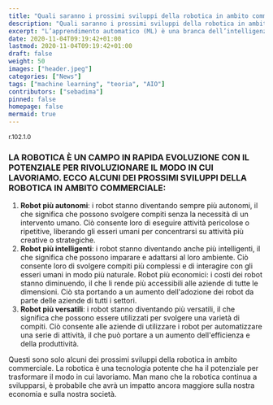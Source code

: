 ```yaml
---
title: "Quali saranno i prossimi sviluppi della robotica in ambito commerciale"
description: "Quali saranno i prossimi sviluppi della robotica in ambito commerciale"
excerpt: "L’apprendimento automatico (ML) è una branca dell’intelligenza artificiale (AI) che consente ai computer di imparare senza essere esplicitamente programmati. Ciò significa che i robot possono imparare a svolgere compiti in modo indipendente..."
date: 2020-11-04T09:19:42+01:00
lastmod: 2020-11-04T09:19:42+01:00
draft: false
weight: 50
images: ["header.jpeg"]
categories: ["News"]
tags: ["machine learning", "teoria", "AIO"]
contributors: ["sebadima"]
pinned: false
homepage: false
mermaid: true
---
```

<p style="font-size: 12px">r.102.1.0</p>


### LA ROBOTICA È UN CAMPO IN RAPIDA EVOLUZIONE CON IL POTENZIALE PER RIVOLUZIONARE IL MODO IN CUI LAVORIAMO. ECCO ALCUNI DEI PROSSIMI SVILUPPI DELLA ROBOTICA IN AMBITO COMMERCIALE:

1. **Robot più autonomi**: i robot stanno diventando sempre più autonomi, il che significa che possono svolgere compiti senza la necessità di un intervento umano. Ciò consente loro di eseguire attività pericolose o ripetitive, liberando gli esseri umani per concentrarsi su attività più creative o strategiche.
2. **Robot più intelligenti**: i robot stanno diventando anche più intelligenti, il che significa che possono imparare e adattarsi al loro ambiente. Ciò consente loro di svolgere compiti più complessi e di interagire con gli esseri umani in modo più naturale.
Robot più economici: i costi dei robot stanno diminuendo, il che li rende più accessibili alle aziende di tutte le dimensioni. Ciò sta portando a un aumento dell'adozione dei robot da parte delle aziende di tutti i settori.
3. **Robot più versatili**: i robot stanno diventando più versatili, il che significa che possono essere utilizzati per svolgere una varietà di compiti. Ciò consente alle aziende di utilizzare i robot per automatizzare una serie di attività, il che può portare a un aumento dell'efficienza e della produttività.

Questi sono solo alcuni dei prossimi sviluppi della robotica in ambito commerciale. La robotica è una tecnologia potente che ha il potenziale per trasformare il modo in cui lavoriamo. Man mano che la robotica continua a svilupparsi, è probabile che avrà un impatto ancora maggiore sulla nostra economia e sulla nostra società.
